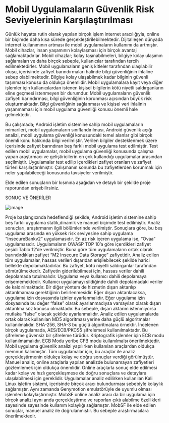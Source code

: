 # Mobil Uygulamaların Güvenlik Risk Seviyelerinin Karşılaştırılması

Günlük hayatta rutin olarak yapılan birçok işlem internet aracılığıyla, online bir biçimde
daha kısa sürede gerçekleştirilebilmektedir. Dijitalleşen dünyada internet kullanımının artması
ile mobil uygulamaların kullanımı da artmıştır. Mobil cihazlar, insan yaşamının kolaylaşması
için birçok avantaj sağlamaktadırlar. Mobil cihazlar; kolay taşınabilmeleri, bilgiye kolay
ulaşımın sağlamaları ve daha birçok sebeple, kullanıcılar tarafından tercih edilmektedirler.
Mobil uygulamaların geniş kitleler tarafından ulaşılabilir oluşu, içerisinde zafiyet
barındırmaları halinde bilgi güvenliğinin ihlaline sebep olabilmektedir. Bilgiye kolay
ulaşabilmek kadar bilginin güvenli taşınması konusu da oldukça önemlidir. Mobil
uygulamalara kayıt veya diğer işlemler için kullanıcılardan istenen kişisel bilgilerin kötü niyetli saldırganların eline geçmesi istenmeyen bir durumdur. Mobil uygulamaların güvenlik zafiyeti barındırması, bilgi güvenliğinin korunması açısından büyük risk oluşturmaktadır. Bilgi
güvenliğinin sağlanması ve kişisel veri ihlalinin yaşanmaması için mobil uygulama güvenliği
konusu önemli hale gelmektedir. 

Bu çalışmada; Android işletim sistemine sahip mobil uygulamaların mimarileri, mobil uygulamaların sınıflandırılması, Android güvenlik açığı analizi, mobil uygulama güvenliği konusundaki temel alanlar gibi birçok önemli konu hakkında bilgi verilmiştir. Verilen bilgiler desteklenmek üzere içerisinde zafiyet barındıran beş farklı mobil uygulama test edilmiştir. Test edilen mobil uygulamalar, mobil uygulama güvenliği konusunda çalışma yapan araştırmacı ve geliştiricilerin en çok kullandığı uygulamalar arasından seçilmiştir. Uygulamalar test edilip içerdikleri zafiyet oranları ve zafiyet türleri karşılaştırılmıştır. Çalışmanın sonunda bu zafiyetlerden korunmak için neler yapılabileceği konusunda tavsiyeler verilmiştir.

Elde edilen sonuçların bir kısmına aşağıdan ve detaylı bir şekilde proje raporundan erişebilirsiniz.

SONUÇ VE ÖNERİLER

![image](https://user-images.githubusercontent.com/85439997/182589907-5ab572c9-c630-4ec0-b475-8f88e338aabe.png)


Proje başlangıcında hedeflendiği şekilde, Android işletim sistemine sahip beş farklı uygulama statik,dinamik ve manuel biçimde test edilmiştir. Analiz sonuçları, araştırmanın ilgili bölümlerinde verilmiştir. Sonuçlara göre, bu beş uygulama arasında en yüksek risk seviyesine sahip uygulama “InsecureBankv2” uygulamasıdır. En az risk içeren uygulama ise, “Ovaa” uygulamasıdır. Uygulamaların OWASP TOP 10’a göre içerdikleri zafiyet çeşidi Tablo 12’de verilmiştir. Buna göre tüm uygulamaların ortak olarak barındırdıkları zafiyet “M2 Insecure Data Storage” zafiyetidir. Analiz edilen tüm uygulamalar, hassas verileri dışarıdan erişilebilecek şekilde harici
bellekte depolamaktadırlar. Bu zafiyet, kötü niyetli saldırganlar tarafından sömürülmektedir. Zafiyetin giderilebilmesi için, hassas veriler dahili depolamada tutulmalıdır. Uygulama veya kullanıcı dahili depolamaya erişememektedir. Kullanıcı uygulamayı sildiğinde dahili depolamadaki veriler de kaldırılmaktadır. Bir diğer yöntem de hizmetin dışarı aktarılıp aktarılmaması gerektiğinin belirlenmesidir. Eğer dışarı aktarılacaksa, uygulama izin dosyasında izinler ayarlanmalıdır. Eğer uygulama izin dosyasında bu değer “false” olarak ayarlanmadıysa varsayılan olarak dışarı aktarılma söz konusu olmaktadır. Bu sebeple, dışarı aktarım istenmiyorsa mutlaka “false” olacak şekilde ayarlanmalıdır. Analiz edilen uygulamalarda ortak olarak kullanılan MD5 algoritması yerine daha güçlü algoritmalar kullanılmalıdır. SHA-256, SHA-3 bu güçlü algoritmalara örnektir. İncelenen birçok uygulamada, AES/ECB/PKCS5 şifrelemesi kullanılmaktadır. Bu şifreleme güvensiz bir şifreleme türüdür. Kriptografik işlemler için ECB modu kullanılmamalıdır. ECB Modu yeribe CFB modu kullanılmalsı önerilmektedir. Mobil uygulama güvenlik analizi yapılırken kullanılan araçlardan oldukça memnun kalınmıştır. Tüm uygulamalar için, bu araçlar ile analiz gerçekleştirmenin oldukça kolay ve doğru sonuçlar verdiği görülmüştür. Manuel analiz, online araçlarla yapılan analizde bulunamayan zafiyetleri gözlemlemek için oldukça önemlidir. Online araçlarla sonuç elde edilmesi kadar kolay ve hızlı gerçekleşmese de doğru sonuçlara ve detaylara ulaşılabilmesi için gereklidir. Uygulamalar analiz edilirken kullanılan Kali Linux işletim sistemi, içerisinde birçok aracı bulundurması sebebiyle kolaylık sağlamıştır. Aynı zamanda Genymotion emulatörüyle de uyumlu olması işlemleri kolaylaştırmıştır. MobSF online analiz aracı da bir uygulama için birçok analizi aynı anda gerçekleştirme ve raporları çıktı alabilme özellikleri sayesinde sayesinde kullanım kolaylığı sağlamıştır. MobSF ile elde edilen sonuçlar, manuel analiz ile doğrulanmıştır. Bu sebeple araştırmacılara önerilmektedir. 




